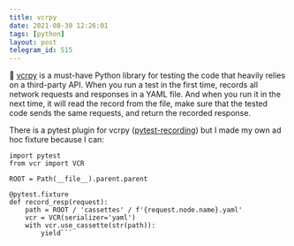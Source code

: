 ```yaml
---
title: vcrpy
date: 2021-08-30 12:26:01
tags: [python]
layout: post
telegram_id: 515
---
```


🐍 [vcrpy](https://github.com/kevin1024/vcrpy) is a must-have Python library for testing the code that heavily relies on a third-party API. When you run a test in the first time, records all network requests and responses in a YAML file. And when you run it in the next time, it will read the record from the file, make sure that the tested code sends the same requests, and return the recorded response.

There is a pytest plugin for vcrpy ([pytest-recording](https://github.com/kiwicom/pytest-recording)) but I made my own ad hoc fixture because I can:

```from pathlib import Path
import pytest
from vcr import VCR

ROOT = Path(__file__).parent.parent

@pytest.fixture
def record_resp(request):
    path = ROOT / 'cassettes' / f'{request.node.name}.yaml'
    vcr = VCR(serializer='yaml')
    with vcr.use_cassette(str(path)):
        yield```
